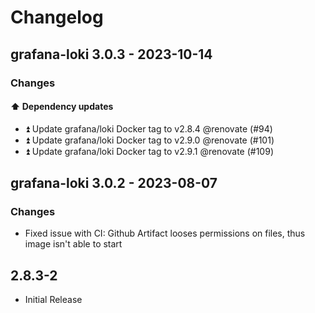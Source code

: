 # Changelog

## grafana-loki 3.0.3 - 2023-10-14

### Changes

#### ⬆️ Dependency updates

- ⏫ Update grafana/loki Docker tag to v2.8.4 @renovate (#94)
- ⏫ Update grafana/loki Docker tag to v2.9.0 @renovate (#101)
- ⏫ Update grafana/loki Docker tag to v2.9.1 @renovate (#109)

## grafana-loki 3.0.2 - 2023-08-07

### Changes

- Fixed issue with CI: Github Artifact looses permissions on files, thus image isn't able to start

## 2.8.3-2

- Initial Release
